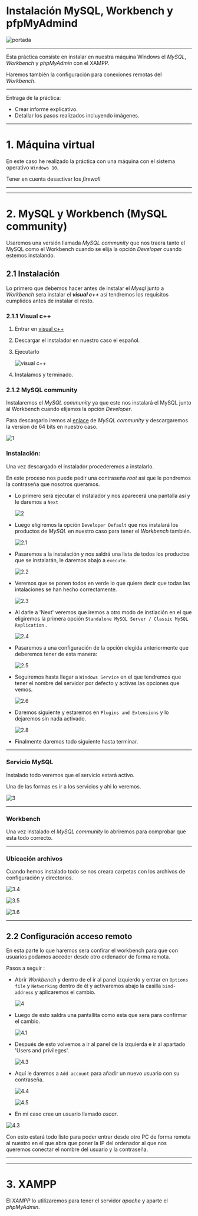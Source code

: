 # Instalación MySQL, Workbench y pfpMyAdmind

![portada](./img/portada.png)

___

 Esta práctica consiste en instalar en nuestra máquina Windows el *MySQL*, *Workbench* y *phpMyAdmin* con el XAMPP.

 Haremos también la configuración para conexiones remotas del *Workbench*.

___

Entraga de la práctica:

- Crear informe explicativo.
- Detallar los pasos realizados incluyendo imágenes.

___

# 1. Máquina virtual

En este caso he realizado la práctica con una máquina con el sistema operativo `Windows 10`.

Tener en cuenta desactivar los *firewall*

___
___

# 2. MySQL y Workbench (MySQL community)

Usaremos una versión llamada *MySQL community* que nos traera tanto el MySQL como el Workbench cuando se elija la opción *Developer* cuando estemos instalando.


## 2.1 Instalación

Lo primero que debemos hacer antes de instalar el *Mysql* junto a *Workbench* sera instalar el ***visual c++*** así tendremos los requisitos cumplidos antes de instalar el resto.

### 2.1.1 Visual c++

1. Entrar en [visual c++](https://support.microsoft.com/en-us/help/3179560/update-for-visual-c-2013-and-visual-c-redistributable-package)

2. Descargar el instalador en nuestro caso el español.

3. Ejecutarlo

    ![visual c++](./img/0-visual.png)

4. Instalamos y terminado.


### 2.1.2 MySQL community

Instalaremos el *MySQL community* ya que este nos instalará el MySQL junto al Workbench cuando elijamos la opción *Developer*.

Para descargarlo iremos al [enlace](https://dev.mysql.com/downloads/windows/installer/5.7.html) de *MySQL community* y descargaremos la version de 64 bits en nuestro caso.

![1](./img/1.png)


### Instalación:

Una vez descargado el instalador procederemos a instalarlo.

En este proceso nos puede pedir una contraseña *root*  asi que le pondremos la contraseña que nosotros queramos.

- Lo primero será ejecutar el instalador y nos aparecerá una pantalla así y le daremos a `Next`

  ![2](./img/2-instalacion.png)

- Luego eligiremos la opción `Developer Default` que nos instalará los productos de *MySQL* en nuestro caso para tener el *Workbench* también.

  ![2.1](./img/2.1.png)

- Pasaremos a la instalación y nos saldrá una lista de todos los productos que se instalarán, le daremos abajo a `execute`.

  ![2.2](./img/2.2.png)

- Veremos que se ponen todos en verde lo que quiere decir que todas las intalaciones se han hecho correctamente.

  ![2.3](./img/2.3.png)

- Al darle a 'Next' veremos que iremos a otro modo de instlación en el que eligiremos la primera opción `Standalone MySQL Server / Classic MySQL Replication` .

  ![2.4](./img/2.4.png)

- Pasaremos a una configuración de la opción elegida anteriormente que deberemos tener de esta manera:

  ![2.5](./img/2.5.png)

- Seguiremos hasta llegar a `Windows Service`  en el que tendremos que tener el nombre del servidor por defecto y activas las opciones que vemos.

  ![2.6](./img/2.6.png)

- Daremos siguiente y estaremos en `Plugins and Extensions` y lo dejaremos sin nada activado.

  ![2.8](./img/2.7.png)

- Finalmente daremos todo siguiente hasta terminar.

___


### Servicio MySQL

Instalado todo veremos que el servicio estará activo.

Una de las formas es ir a los servicios y ahi lo veremos.

  ![3](./img/3.png)

  ___

### Workbench

Una vez instalado el *MySQL community* lo abriremos para comprobar que esta todo correcto.


___

### Ubicación archivos

Cuando hemos instalado todo se nos creara carpetas con los archivos de configuración y directorios.

  ![3.4](./img/3.4.png)

  ![3.5](./img/3.5.png)

  ![3.6](./img/3.6.png)


  ___

## 2.2 Configuración acceso remoto

En esta parte lo que haremos sera confirar el workbench para que con usuarios podamos acceder desde otro ordenador de forma remota.

Pasos a seguir :

- Abrir *Workbench* y dentro de el ir al panel izquierdo y entrar en `Options file` y `Networking` dentro de él y activaremos abajo la casilla `bind-address` y aplicaremos el cambio.

  ![4](./img/4.png)

- Luego de esto saldra una pantallita como esta que sera para confirmar el cambio.

  ![4.1](./img/4.1.png)

- Después de esto volvemos a ir al panel de la izquierda e ir al apartado 'Users and privileges'.

  ![4.3](./img/4.3.png)

- Aquí le daremos a `Add account` para añadir un nuevo usuario con su contraseña.

  ![4.4](./img/4.4.png)

  ![4.5](./img/4.5.png)

-  En mi caso cree un usuario llamado *oscar*.

  ![4.3](./img/4.3.png)

Con esto estará todo listo para poder entrar desde otro PC de forma remota al nuestro en el que abra que poner la IP del ordenador al que nos queremos conectar el nombre del usuario y la contraseña.

___
___

# 3. XAMPP

El *XAMPP* lo utilizaremos para tener el servidor *apache* y aparte el *phpMyAdmin*.
